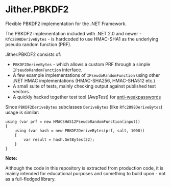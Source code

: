 Jither.PBKDF2
===========

Flexible PBKDF2 implementation for the .NET Framework.

The PBKDF2 implementation included with .NET 2.0 and newer - `Rfc2898DeriveBytes` - is hardcoded to use HMAC-SHA1 as the underlying pseudo random function (PRF).

Jither.PBKDF2 consists of:

- `PBKDF2DeriveBytes` - which allows a custom PRF through a simple `IPseudoRandomFunction` interface.
- A few example implementations of `IPseudoRandomFunction` using other .NET HMAC implementations (HMAC-SHA256, HMAC-SHA512 etc.)
- A small suite of tests, mainly checking output against published test vectors.
- A quickly hacked together test tool (AwpTest) for [anti-weakpasswords](https://github.com/Anti-weakpasswords)

Since `PBKDF2DeriveBytes` subclasses `DeriveBytes` (like `Rfc2898DeriveBytes`) usage is similar:

    using (var prf = new HMACSHA512PseudoRandomFunction(input))
    {
        using (var hash = new PBKDF2DeriveBytes(prf, salt, 1000))
        {
            var result = hash.GetBytes(32);
        }
    }

__Note:__

Although the code in this repository is extracted from production code, it is mainly intended for educational purposes and something to build upon - not as a full-fledged library.
